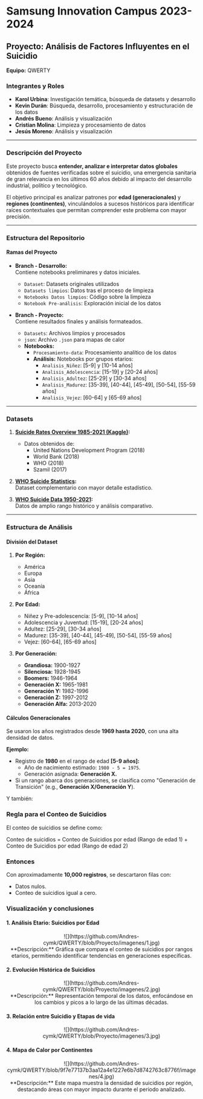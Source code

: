 # Samsung Innovation Campus 2023-2024  
## Proyecto: Análisis de Factores Influyentes en el Suicidio  

**Equipo:** QWERTY  

### Integrantes y Roles  
- **Karol Urbina**: Investigación temática, búsqueda de datasets y desarrollo  
- **Kevin Durán**: Búsqueda, desarrollo, procesamiento y estructuración de los datos  
- **Andrés Bueno**: Análisis y visualización  
- **Cristian Molina**: Limpieza y procesamiento de datos  
- **Jesús Moreno**: Análisis y visualización  

---

### Descripción del Proyecto  
Este proyecto busca **entender, analizar e interpretar datos globales** obtenidos de fuentes verificadas sobre el suicidio, una emergencia sanitaria de gran relevancia en los últimos 60 años debido al impacto del desarrollo industrial, político y tecnológico.  

El objetivo principal es analizar patrones por **edad (generacionales)** y **regiones (continentes)**, vinculándolos a sucesos históricos para identificar raíces contextuales que permitan comprender este problema con mayor precisión.  

---

### Estructura del Repositorio  

#### Ramas del Proyecto  
- **Branch - Desarrollo:**  
  Contiene notebooks preliminares y datos iniciales.  
  - `Dataset`: Datasets originales utilizados  
  - `Datasets limpios`: Datos tras el proceso de limpieza  
  - `Notebooks Datos limpios`: Código sobre la limpieza  
  - `Notebook Pre-análisis`: Exploración inicial de los datos  

- **Branch - Proyecto:**  
  Contiene resultados finales y análisis formateados.  
  - `Datasets`: Archivos limpios y procesados  
  - `json`: Archivo `.json` para mapas de calor  
  - **Notebooks:**  
    - `Procesamiento-data`: Procesamiento analítico de los datos  
    - **Análisis:** Notebooks por grupos etarios:  
      - `Analisis_Niñez`: [5-9] y [10-14 años]  
      - `Analisis_Adolescencia`: [15-19] y [20-24 años]  
      - `Analisis_Adultez`: [25-29] y [30-34 años]  
      - `Analisis_Madurez`: [35-39], [40-44], [45-49], [50-54], [55-59 años]  
      - `Analisis_Vejez`: [60-64] y [65-69 años]  

---

### Datasets  
1. **[Suicide Rates Overview 1985-2021 (Kaggle)](https://www.kaggle.com/datasets/omkargowda/suicide-rates-overview-1985-to-2021):**  
   - Datos obtenidos de:  
     - United Nations Development Program (2018)  
     - World Bank (2018)  
     - WHO (2018)  
     - Szamil (2017)  

2. **[WHO Suicide Statistics](https://www.kaggle.com/datasets/szamil/who-suicide-statistics/data):**  
   Dataset complementario con mayor detalle estadístico.  

3. **[WHO Suicide Data 1950-2021](https://www.kaggle.com/datasets/kumaranand05/who-suicide-data-1950-2021):**  
   Datos de amplio rango histórico y análisis comparativo.  

---

### Estructura de Análisis  

#### División del Dataset  
1. **Por Región:**  
   - América  
   - Europa  
   - Asia  
   - Oceanía  
   - África  

2. **Por Edad:**  
   - Niñez y Pre-adolescencia: [5-9], [10-14 años]  
   - Adolescencia y Juventud: [15-19], [20-24 años]  
   - Adultez: [25-29], [30-34 años]  
   - Madurez: [35-39], [40-44], [45-49], [50-54], [55-59 años]  
   - Vejez: [60-64], [65-69 años]  

3. **Por Generación:**  
   - **Grandiosa:** 1900-1927  
   - **Silenciosa:** 1928-1945  
   - **Boomers:** 1946-1964  
   - **Generación X:** 1965-1981  
   - **Generación Y:** 1982-1996  
   - **Generación Z:** 1997-2012  
   - **Generación Alfa:** 2013-2020  

#### Cálculos Generacionales  
Se usaron los años registrados desde **1969 hasta 2020**, con una alta densidad de datos.  

**Ejemplo:**  
- Registro de **1980** en el rango de edad **[5-9 años]:**  
  - Año de nacimiento estimado: `1980 - 5 = 1975`.  
  - Generación asignada: **Generación X.**  
- Si un rango abarca dos generaciones, se clasifica como "Generación de Transición" (e.g., **Generación X/Generación Y**).  

Y también:
### Regla para el Conteo de Suicidios  
El conteo de suicidios se define como:  


Conteo de suicidios = Conteo de Suicidios por edad (Rango de edad 1) + Conteo de Suicidios por edad (Rango de edad 2)

### Entonces  
Con aproximadamente **10,000 registros**, se descartaron filas con:  
- Datos nulos.  
- Conteo de suicidios igual a cero.  

### Visualización y conclusiones 

#### 1. Análisis Etario: Suicidios por Edad  
<div align="center">
  ![](https://github.com/Andres-cymk/QWERTY/blob/Proyecto/imagenes/1.jpg)  
  <br>
  **Descripción:** Gráfica que compara el conteo de suicidios por rangos etarios, permitiendo identificar tendencias en generaciones específicas.  
</div>

#### 2. Evolución Histórica de Suicidios  
<div align="center">
  ![](https://github.com/Andres-cymk/QWERTY/blob/Proyecto/imagenes/2.jpg)  
  <br>
  **Descripción:** Representación temporal de los datos, enfocándose en los cambios y picos a lo largo de las últimas décadas.  
</div>

#### 3. Relación entre Suicidio y Etapas de vida  
<div align="center">
  ![](https://github.com/Andres-cymk/QWERTY/blob/Proyecto/imagenes/3.jpg)  
</div>

#### 4. Mapa de Calor por Continentes  
<div align="center">
  ![](https://github.com/Andres-cymk/QWERTY/blob/9f7e77137b3aa12a4e1227e6b7d8742763c8776f/imagenes/4.jpg)  
  <br>
  **Descripción:** Este mapa muestra la densidad de suicidios por región, destacando áreas con mayor impacto durante el periodo analizado.  
</div>

